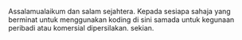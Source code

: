 Assalamualaikum dan salam sejahtera. Kepada sesiapa sahaja yang berminat untuk menggunakan koding di sini samada untuk kegunaan peribadi atau komersial dipersilakan. sekian.
